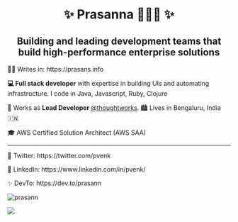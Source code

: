 <h1 align="center">✨ Prasanna 👨🏼‍🌾 ✨</h1>

<h2 align="center">Building and leading development teams that build high-performance enterprise solutions</h2>

<p align="left"> ✍🏼 Writes in: https://prasans.info</p>

<p><b>💻 Full stack developer</b> with expertise in building UIs and automating infrastructure. I code in Java, Javascript, Ruby, Clojure </p>
<p> 🏢 Works as  <b> Lead Developer </b> <a href="https://github.com/thoughtworks">@thoughtworks</a>. 🏙 Lives in Bengaluru, India 🇮🇳</p>
<p> 🎓 AWS Certified Solution Architect (AWS SAA) </p>

<hr/>

<p> 💫 Twitter: https://twitter.com/pvenk </p>
<p> 🎈 LinkedIn: https://www.linkedin.com/in/pvenk/</p>
<p> ✨ DevTo: https://dev.to/prasann</p>


<p align="left"> <img src="https://komarev.com/ghpvc/?username=prasann" alt="prasann" /> </p>

![](https://hit.yhype.me/github/profile?user_id=380340)
